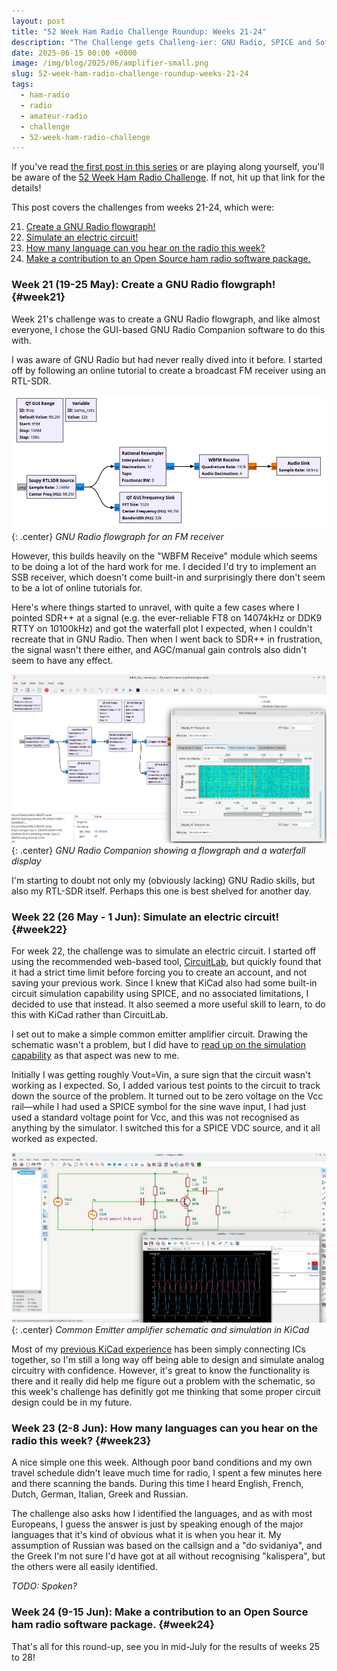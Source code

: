 ```yaml
---
layout: post
title: "52 Week Ham Radio Challenge Roundup: Weeks 21-24"
description: "The Challenge gets Challeng-ier: GNU Radio, SPICE and Software"
date: 2025-06-15 00:00 +0000
image: /img/blog/2025/06/amplifier-small.png
slug: 52-week-ham-radio-challenge-roundup-weeks-21-24
tags:
  - ham-radio
  - radio
  - amateur-radio
  - challenge
  - 52-week-ham-radio-challenge
---
```


If you've read [the first post in this series](/blog/52-week-ham-radio-challenge-roundup-weeks-1-4/) or are playing along yourself, you'll be aware of the [52 Week Ham Radio Challenge](https://hamchallenge.org/). If not, hit up that link for the details!

This post covers the challenges from weeks 21-24, which were:

<ol start="21">
  <li><a href="#week21">Create a GNU Radio flowgraph!</a></li>
  <li><a href="#week22">Simulate an electric circuit!</a></li>
  <li><a href="#week23">How many language can you hear on the radio this week?</a></li>
  <li><a href="#week24">Make a contribution to an Open Source ham radio software package.</a></li>
</ol>

### Week 21 (19-25 May): Create a GNU Radio flowgraph! {#week21}

Week 21's challenge was to create a GNU Radio flowgraph, and like almost everyone, I chose the GUI-based GNU Radio Companion software to do this with.

I was aware of GNU Radio but had never really dived into it before. I started off by following an online tutorial to create a broadcast FM receiver using an RTL-SDR.

![A GNU Radio Companion flowgraph](/img/blog/2025/06/gnuradio2.png){: .center}
*GNU Radio flowgraph for an FM receiver*

However, this builds heavily on the "WBFM Receive" module which seems to be doing a lot of the hard work for me. I decided I'd try to implement an SSB receiver, which doesn't come built-in and surprisingly there don't seem to be a lot of online tutorials for.

Here's where things started to unravel, with quite a few cases where I pointed SDR++ at a signal (e.g. the ever-reliable FT8 on 14074kHz or DDK9 RTTY on 10100kHz) and got the waterfall plot I expected, when I couldn't recreate that in GNU Radio. Then when I went back to SDR++ in frustration, the signal wasn't there either, and AGC/manual gain controls also didn't seem to have any effect.

![A screenshot of GNU Radio Companion, showing a flowgraph and a waterfall display](/img/blog/2025/06/gnuradio.png){: .center}
*GNU Radio Companion showing a flowgraph and a waterfall display*

I'm starting to doubt not only my (obviously lacking) GNU Radio skills, but also my RTL-SDR itself. Perhaps this one is best shelved for another day.

### Week 22 (26 May - 1 Jun): Simulate an electric circuit! {#week22}

For week 22, the challenge was to simulate an electric circuit. I started off using the recommended web-based tool, [CircuitLab](https://www.circuitlab.com/), but quickly found that it had a strict time limit before forcing you to create an account, and not saving your previous work. Since I knew that KiCad also had some built-in circuit simulation capability using SPICE, and no associated limitations, I decided to use that instead.  It also seemed a more useful skill to learn, to do this with KiCad rather than CircuitLab.

I set out to make a simple common emitter amplifier circuit. Drawing the schematic wasn't a problem, but I did have to [read up on the simulation capability](https://www.kicad.org/discover/spice/) as that aspect was new to me.

Initially I was getting roughly Vout=Vin, a sure sign that the circuit wasn't working as I expected. So, I added various test points to the circuit to track down the source of the problem. It turned out to be zero voltage on the Vcc rail&mdash;while I had used a SPICE symbol for the sine wave input, I had just used a standard voltage point for Vcc, and this was not recognised as anything by the simulator. I switched this for a SPICE VDC source, and it all worked as expected.

![A common emitter amp circuit in KiCad, along with a simulation window showing a sine wave input and output with gain around -5.](/img/blog/2025/06/amplifier.png){: .center}
*Common Emitter amplifier schematic and simulation in KiCad*

Most of my [previous KiCad experience](https://ianrenton.com/projects/big-mouth-phatt-bass/) has been simply connecting ICs together, so I'm still a long way off being able to design and simulate analog circuitry with confidence. However, it's great to know the functionality is there and it really did help me figure out a problem with the schematic, so this week's challenge has definitly got me thinking that some proper circuit design could be in my future.

### Week 23 (2-8 Jun): How many languages can you hear on the radio this week? {#week23}

A nice simple one this week. Although poor band conditions and my own travel schedule didn't leave much time for radio, I spent a few minutes here and there scanning the bands. During this time I heard English, French, Dutch, German, Italian, Greek and Russian.

The challenge also asks how I identified the languages, and as with most Europeans, I guess the answer is just by speaking enough of the major languages that it's kind of obvious what it is when you hear it. My assumption of Russian was based on the callsign and a "do svidaniya", and the Greek I'm not sure I'd have got at all without recognising "kalispera", but the others were all easily identified.

*TODO: Spoken?*

### Week 24 (9-15 Jun): Make a contribution to an Open Source ham radio software package. {#week24}

That's all for this round-up, see you in mid-July for the results of weeks 25 to 28!